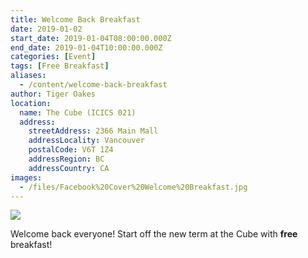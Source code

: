 ```yaml
---
title: Welcome Back Breakfast
date: 2019-01-02
start_date: 2019-01-04T08:00:00.000Z
end_date: 2019-01-04T10:00:00.000Z
categories: [Event]
tags: [Free Breakfast]
aliases:
  - /content/welcome-back-breakfast
author: Tiger Oakes
location:
  name: The Cube (ICICS 021)
  address:
    streetAddress: 2366 Main Mall
    addressLocality: Vancouver
    postalCode: V6T 1Z4
    addressRegion: BC
    addressCountry: CA
images:
  - /files/Facebook%20Cover%20Welcome%20Breakfast.jpg
---
```


![](/files/Facebook%20Cover%20Welcome%20Breakfast.jpg)

Welcome back everyone! Start off the new term at the Cube with **free** breakfast!
